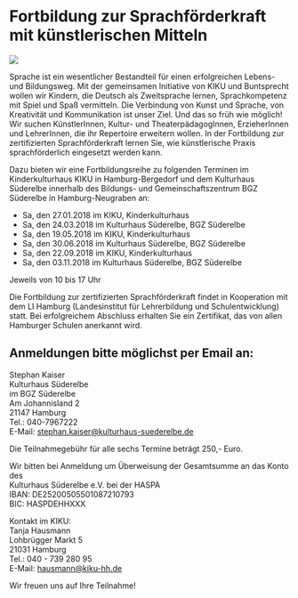 # Fortbildung zur Sprachförderkraft mit künstlerischen Mitteln

![](/img/Schprachfoerder.jpg)

Sprache ist ein wesentlicher Bestandteil für einen erfolgreichen Lebens-
und Bildungsweg. Mit der gemeinsamen Initiative von KIKU und Buntsprecht
wollen wir Kindern, die Deutsch als Zweitsprache lernen, Sprachkompetenz
mit Spiel und Spaß vermitteln. Die Verbindung von Kunst und Sprache, von
Kreativität und Kommunikation ist unser Ziel. Und das so früh wie
möglich! Wir suchen KünstlerInnen, Kultur- und TheaterpädagogInnen,
ErzieherInnen und LehrerInnen, die ihr Repertoire erweitern wollen. In
der Fortbildung zur zertifizierten Sprachförderkraft lernen Sie, wie
künstlerische Praxis sprachförderlich eingesetzt werden kann.

Dazu bieten wir eine Fortbildungsreihe zu folgenden Terminen im
Kinderkulturhaus KIKU in Hamburg-Bergedorf und dem Kulturhaus Süderelbe
innerhalb des Bildungs- und Gemeinschaftszentrum BGZ Süderelbe in
Hamburg-Neugraben an:

-   Sa, den 27.01.2018 im KIKU, Kinderkulturhaus
-   Sa, den 24.03.2018 im Kulturhaus Süderelbe, BGZ Süderelbe
-   Sa, den 19.05.2018 im KIKU, Kinderkulturhaus
-   Sa, den 30.06.2018 im Kulturhaus Süderelbe, BGZ Süderelbe
-   Sa, den 22.09.2018 im KIKU, Kinderkulturhaus
-   Sa, den 03.11.2018 im Kulturhaus Süderelbe, BGZ Süderelbe

Jeweils von 10 bis 17 Uhr

Die Fortbildung zur zertifizierten Sprachförderkraft findet in
Kooperation mit dem LI Hamburg (Landesinstitut für Lehrerbildung und
Schulentwicklung) statt. Bei erfolgreichem Abschluss erhalten Sie ein
Zertifikat, das von allen Hamburger Schulen anerkannt wird.

## Anmeldungen bitte möglichst per Email an:  
Stephan Kaiser   
Kulturhaus Süderelbe  
im BGZ Süderelbe   
Am Johannisland 2  
21147 Hamburg  
Tel.: 040-7967222  
E-Mail: <stephan.kaiser@kulturhaus-suederelbe.de>  

Die Teilnahmegebühr für alle sechs Termine beträgt 250,- Euro.  

Wir bitten bei Anmeldung um Überweisung der Gesamtsumme an das Konto des  
Kulturhaus Süderelbe e.V. bei der HASPA   
IBAN: DE25200505501087210793  
BIC: HASPDEHHXXX
  
Kontakt im KIKU:  
Tanja Hausmann  
Lohbrügger Markt 5  
21031 Hamburg  
Tel.: 040 - 739 280 95  
E-Mail: <hausmann@kiku-hh.de>

Wir freuen uns auf Ihre Teilnahme!

